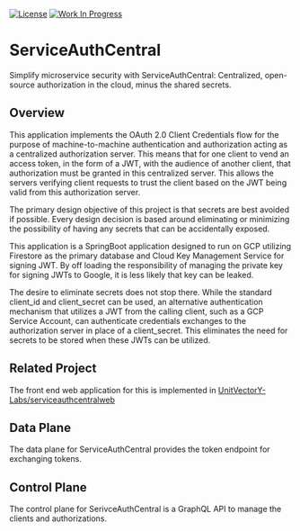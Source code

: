 [![License](https://img.shields.io/badge/License-Apache%202.0-blue.svg)](https://opensource.org/licenses/Apache-2.0) [![Work In Progress](https://img.shields.io/badge/Status-Work%20In%20Progress-yellow)](https://unitvectory-labs.github.io/uvy-labs-guide/bestpractices/status/#work-in-progress)

# ServiceAuthCentral

Simplify microservice security with ServiceAuthCentral: Centralized, open-source authorization in the cloud, minus the shared secrets.

## Overview

This application implements the OAuth 2.0 Client Credentials flow for the purpose of machine-to-machine authentication and authorization acting as a centralized authorization server. This means that for one client to vend an access token, in the form of a JWT, with the audience of another client, that authorization must be granted in this centralized server. This allows the servers verifying client requests to trust the client based on the JWT being valid from this authorization server.

The primary design objective of this project is that secrets are best avoided if possible. Every design decision is based around eliminating or minimizing the possibility of having any secrets that can be accidentally exposed.

This application is a SpringBoot application designed to run on GCP utilizing Firestore as the primary database and Cloud Key Management Service for signing JWT. By off loading the responsibility of managing the private key for signing JWTs to Google, it is less likely that key can be leaked.

The desire to eliminate secrets does not stop there. While the standard client_id and client_secret can be used, an alternative authentication mechanism that utilizes a JWT from the calling client, such as a GCP Service Account, can authenticate credentials exchanges to the authorization server in place of a client_secret. This eliminates the need for secrets to be stored when these JWTs can be utilized.

## Related Project

The front end web application for this is implemented in [UnitVectorY-Labs/serviceauthcentralweb](https://github.com/UnitVectorY-Labs/serviceauthcentralweb)

## Data Plane

The data plane for ServiceAuthCentral provides the token endpoint for exchanging tokens.

## Control Plane

The control plane for SerivceAuthCentral is a GraphQL API to manage the clients and authorizations.
